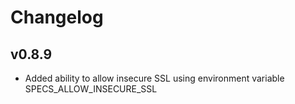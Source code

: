 # Changelog

## v0.8.9

* Added ability to allow insecure SSL using environment variable SPECS_ALLOW_INSECURE_SSL
